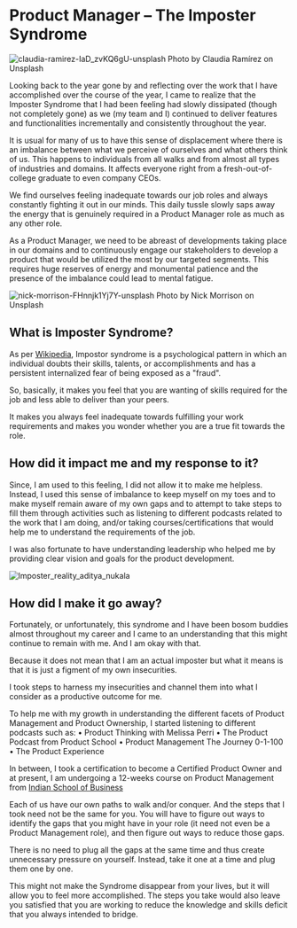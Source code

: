 # Product Manager – The Imposter Syndrome

![claudia-ramirez-IaD_zvKQ6gU-unsplash](https://user-images.githubusercontent.com/97093893/148218246-98aca207-acb1-4bd2-a945-84ee73271992.jpg)
Photo by Claudia Ramírez on Unsplash

Looking back to the year gone by and reflecting over the work that I have accomplished over the course of the year, I came to realize that the Imposter Syndrome that I had been feeling had slowly dissipated (though not completely gone) as we (my team and I) continued to deliver features and functionalities incrementally and consistently throughout the year.

It is usual for many of us to have this sense of displacement where there is an imbalance between what we perceive of ourselves and what others think of us. This happens to individuals from all walks and from almost all types of industries and domains. It affects everyone right from a fresh-out-of-college graduate to even company CEOs.

We find ourselves feeling inadequate towards our job roles and always constantly fighting it out in our minds. This daily tussle slowly saps away the energy that is genuinely required in a Product Manager role as much as any other role.

As a Product Manager, we need to be abreast of developments taking place in our domains and to continuously engage our stakeholders to develop a product that would be utilized the most by our targeted segments. This requires huge reserves of energy and monumental patience and the presence of the imbalance could lead to mental fatigue.

![nick-morrison-FHnnjk1Yj7Y-unsplash](https://user-images.githubusercontent.com/97093893/148215232-7e5e37da-ac29-4fc0-94fe-9d5a6cf2a0df.jpg)
Photo by Nick Morrison on Unsplash

## What is Imposter Syndrome?


As per [Wikipedia](https://en.wikipedia.org/wiki/Impostor_syndrome), Impostor syndrome is a psychological pattern in which an individual doubts their skills, talents, or accomplishments and has a persistent internalized fear of being exposed as a "fraud".

So, basically, it makes you feel that you are wanting of skills required for the job and less able to deliver than your peers. 

It makes you always feel inadequate towards fulfilling your work requirements and makes you wonder whether you are a true fit towards the role.

## How did it impact me and my response to it?

Since, I am used to this feeling, I did not allow it to make me helpless. Instead, I used this sense of imbalance to keep myself on my toes and to make myself remain aware of my own gaps and to attempt to take steps to fill them through activities such as listening to different podcasts related to the work that I am doing, and/or taking courses/certifications that would help me to understand the requirements of the job.

I was also fortunate to have understanding leadership who helped me by providing clear vision and goals for the product development.

![Imposter_reality_aditya_nukala](https://user-images.githubusercontent.com/97093893/148215229-a3f70b2d-88df-4202-a505-fb8bda4553eb.png)

## How did I make it go away?

Fortunately, or unfortunately, this syndrome and I have been bosom buddies almost throughout my career and I came to an understanding that this might continue to remain with me. And I am okay with that. 

Because it does not mean that I am an actual imposter but what it means is that it is just a figment of my own insecurities. 

I took steps to harness my insecurities and channel them into what I consider as a productive outcome for me. 

To help me with my growth in understanding the different facets of Product Management and Product Ownership, I started listening to different podcasts such as:
•	Product Thinking with Melissa Perri
•	The Product Podcast from Product School
•	Product Management The Journey 0-1-100
•	The Product Experience

In between, I took a certification to become a Certified Product Owner and at present, I am undergoing a 12-weeks course on Product Management from [Indian School of Business](http://online-er.isb.edu/product-management/?utm_source=isb.edu&utm_medium=organic&utm_campaign=isb-pm&_gl=1*jdpm01*_ga*MTU0MDYwNDMwMi4xNjQxMzgyNDIz*_ga_5WH3162DDL*MTY0MTM4MjQyMy4xLjEuMTY0MTM4NjE5NC42MA..)

Each of us have our own paths to walk and/or conquer. And the steps that I took need not be the same for you. You will have to figure out ways to identify the gaps that you might have in your role (it need not even be a Product Management role), and then figure out ways to reduce those gaps.

There is no need to plug all the gaps at the same time and thus create unnecessary pressure on yourself. Instead, take it one at a time and plug them one by one.

This might not make the Syndrome disappear from your lives, but it will allow you to feel more accomplished. The steps you take would also leave you satisfied that you are working to reduce the knowledge and skills deficit that you always intended to bridge.
